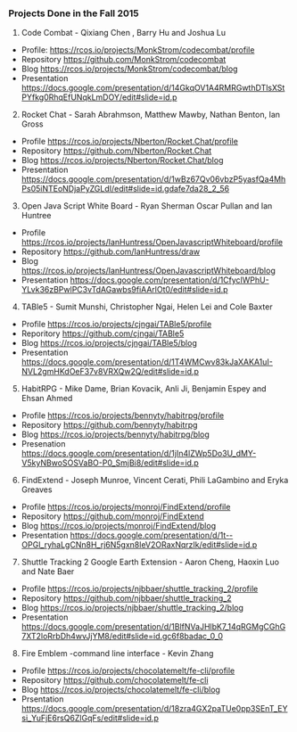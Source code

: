 ### Projects Done in the Fall 2015

1) Code Combat - Qixiang Chen , Barry Hu and Joshua Lu  
  - Profile: https://rcos.io/projects/MonkStrom/codecombat/profile 
  - Repository https://github.com/MonkStrom/codecombat
  - Blog https://rcos.io/projects/MonkStrom/codecombat/blog
  - Presentation https://docs.google.com/presentation/d/14GkqOV1A4RMRGwthDTlsXStPYfkg0RhqEfUNqkLmDOY/edit#slide=id.p

2) Rocket Chat - Sarah Abrahmson, Matthew Mawby, Nathan Benton, Ian Gross
  - Profile https://rcos.io/projects/Nberton/Rocket.Chat/profile
  - Repository https://github.com/Nberton/Rocket.Chat
  - Blog https://rcos.io/projects/Nberton/Rocket.Chat/blog
  - Presentation https://docs.google.com/presentation/d/1wBz67Qv06vbzP5yasfQa4MhPs05iNTEoNDjaPyZGLdI/edit#slide=id.gdafe7da28_2_56
  
3) Open Java Script White Board - Ryan Sherman Oscar Pullan and Ian Huntree
  - Profile https://rcos.io/projects/IanHuntress/OpenJavascriptWhiteboard/profile
  - Repository https://github.com/IanHuntress/draw
  - Blog https://rcos.io/projects/IanHuntress/OpenJavascriptWhiteboard/blog
  - Presentation https://docs.google.com/presentation/d/1CfyclWPhU-YLvk36zBPwlPC3vTdAGawbs9fiAArlOt0/edit#slide=id.p

4) TABle5 - Sumit Munshi, Christopher Ngai, Helen Lei and Cole Baxter
  - Profile https://rcos.io/projects/cjngai/TABle5/profile
  - Reporitory https://github.com/cjngai/TABle5
  - Blog https://rcos.io/projects/cjngai/TABle5/blog
  - Presentation https://docs.google.com/presentation/d/1T4WMCwv83kJaXAKA1uI-NVL2gmHKdOeF37v8VRXQw2Q/edit#slide=id.p
  
5) HabitRPG - Mike Dame, Brian Kovacik, Anli Ji, Benjamin Espey and Ehsan Ahmed
  - Profile https://rcos.io/projects/bennyty/habitrpg/profile
  - Repository https://github.com/bennyty/habitrpg
  - Blog https://rcos.io/projects/bennyty/habitrpg/blog
  - Presenation https://docs.google.com/presentation/d/1jIn4lZWp5Do3U_dMY-V5kyNBwoSOSVaBO-P0_SmjBi8/edit#slide=id.p
  
6) FindExtend - Joseph Munroe, Vincent Cerati, Phili LaGambino and Eryka Greaves
  - Profile https://rcos.io/projects/monroj/FindExtend/profile
  - Repository https://github.com/monroj/FindExtend
  - Blog https://rcos.io/projects/monroj/FindExtend/blog
  - Presentation https://docs.google.com/presentation/d/1t--OPGl_ryhaLgCNn8H_rj6N5gxn8leV2ORaxNqrzIk/edit#slide=id.p
  
7) Shuttle Tracking 2 Google Earth Extension - Aaron Cheng, Haoxin Luo and Nate Baer
  - Profile https://rcos.io/projects/njbbaer/shuttle_tracking_2/profile
  - Repository https://github.com/njbbaer/shuttle_tracking_2
  - Blog https://rcos.io/projects/njbbaer/shuttle_tracking_2/blog
  - Presentation https://docs.google.com/presentation/d/1BlfNVaJHlbK7_14qRGMgCGhG7XT2loRrbDh4wvJjYM8/edit#slide=id.gc6f8badac_0_0
  
8) Fire Emblem -command line interface  - Kevin Zhang
  - Profile https://rcos.io/projects/chocolatemelt/fe-cli/profile
  - Repository https://github.com/chocolatemelt/fe-cli
  - Blog https://rcos.io/projects/chocolatemelt/fe-cli/blog
  - Prsentation https://docs.google.com/presentation/d/18zra4GX2paTUe0pp3SEnT_EYsi_YuFjE6rsQ6ZlGqFs/edit#slide=id.p

